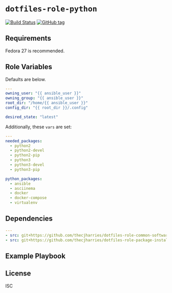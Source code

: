 # `dotfiles-role-python`

[![Build Status](https://travis-ci.org/thecjharries/dotfiles-role-python.svg?branch=master)](https://travis-ci.org/thecjharries/dotfiles-role-python)
[![GitHub tag](https://img.shields.io/github/tag/thecjharries/dotfiles-role-python.svg)](https://github.com/thecjharries/dotfiles-role-python)


## Requirements

Fedora 27 is recommended.

## Role Variables

Defaults are below.

```yml
---
owning_user: "{{ ansible_user }}"
owning_group: "{{ ansible_user }}"
root_dir: "/home/{{ ansible_user }}"
config_dir: "{{ root_dir }}/.config"

desired_state: "latest"
```

Additionally, these `vars` are set:

```yml
---
needed_packages:
  - python2
  - python2-devel
  - python2-pip
  - python3
  - python3-devel
  - python3-pip

python_packages:
  - ansible
  - asciinema
  - docker
  - docker-compose
  - virtualenv
```

## Dependencies

```yml
---
- src: git+https://github.com/thecjharries/dotfiles-role-common-software.git
- src: git+https://github.com/thecjharries/dotfiles-role-package-installer.git
```

## Example Playbook

## License

ISC
